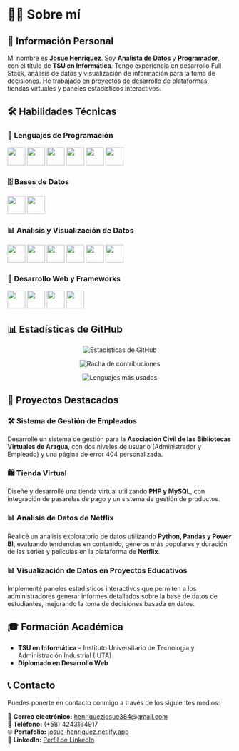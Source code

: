 # 👨‍💻 Sobre mí  

## 📍 Información Personal  

Mi nombre es **Josue Henriquez**. Soy **Analista de Datos** y **Programador**, con el título de **TSU en Informática**. Tengo experiencia en desarrollo Full Stack, análisis de datos y visualización de información para la toma de decisiones. He trabajado en proyectos de desarrollo de plataformas, tiendas virtuales y paneles estadísticos interactivos.  

## 🛠️ Habilidades Técnicas  

### 📌 Lenguajes de Programación  
<p align="left">
  <img src="https://cdn.jsdelivr.net/gh/devicons/devicon/icons/python/python-original.svg" width="40"/>
  <img src="https://cdn.jsdelivr.net/gh/devicons/devicon/icons/php/php-original.svg" width="40"/>
  <img src="https://cdn.jsdelivr.net/gh/devicons/devicon/icons/javascript/javascript-original.svg" width="40"/>
  <img src="https://cdn.jsdelivr.net/gh/devicons/devicon/icons/html5/html5-original.svg" width="40"/>
  <img src="https://cdn.jsdelivr.net/gh/devicons/devicon/icons/css3/css3-original.svg" width="40"/>
  <img src="https://cdn.jsdelivr.net/gh/devicons/devicon/icons/mysql/mysql-original.svg" width="40"/>
</p>

### 🗄️ Bases de Datos  
<p align="left">
  <img src="https://cdn.jsdelivr.net/gh/devicons/devicon/icons/mysql/mysql-original.svg" width="40"/>
  <img src="https://cdn.jsdelivr.net/gh/devicons/devicon/icons/postgresql/postgresql-original.svg" width="40"/>
</p>

### 📊 Análisis y Visualización de Datos  
<p align="left">
  <img src="https://upload.wikimedia.org/wikipedia/commons/thumb/7/73/Microsoft_Excel_2013-2019_logo.svg/2048px-Microsoft_Excel_2013-2019_logo.svg.png" width="40"/>
  <img src="https://upload.wikimedia.org/wikipedia/commons/4/4b/Tableau_Logo.png" width="40"/>
  <img src="https://www.vectorlogo.zone/logos/microsoft_powerbi/microsoft_powerbi-icon.svg" width="40"/>
  <img src="https://cdn.jsdelivr.net/gh/devicons/devicon/icons/jupyter/jupyter-original.svg" width="40"/>
  <img src="https://cdn.jsdelivr.net/gh/devicons/devicon/icons/pandas/pandas-original.svg" width="40"/>
  <img src="https://cdn.jsdelivr.net/gh/devicons/devicon/icons/numpy/numpy-original.svg" width="40"/>
</p>

### 🎨 Desarrollo Web y Frameworks  
<p align="left">
  <img src="https://cdn.jsdelivr.net/gh/devicons/devicon/icons/bootstrap/bootstrap-original.svg" width="40"/>
  <img src="https://upload.wikimedia.org/wikipedia/commons/d/d5/Tailwind_CSS_Logo.svg" width="40"/>
  <img src="https://cdn.jsdelivr.net/gh/devicons/devicon/icons/wordpress/wordpress-original.svg" width="40"/>
  <img src="https://cdn.jsdelivr.net/gh/devicons/devicon/icons/git/git-original.svg" width="40"/>
</p>

## 📊 Estadísticas de GitHub

<p align="center">
  <img src="https://github-readme-stats.vercel.app/api?username=JosueHenriquez&show_icons=true&theme=radical" alt="Estadísticas de GitHub">
</p>

<p align="center">
  <img src="https://github-readme-streak-stats.herokuapp.com/?user=JosueHenriquez&theme=radical" alt="Racha de contribuciones">
</p>

<p align="center">
  <img src="https://github-readme-stats.vercel.app/api/top-langs/?username=JosueHenriquez&layout=compact&theme=radical" alt="Lenguajes más usados">
</p>

## 📌 Proyectos Destacados  

### 🛠️ Sistema de Gestión de Empleados  
Desarrollé un sistema de gestión para la **Asociación Civil de las Bibliotecas Virtuales de Aragua**, con dos niveles de usuario (Administrador y Empleado) y una página de error 404 personalizada.  

### 🛍️ Tienda Virtual  
Diseñé y desarrollé una tienda virtual utilizando **PHP y MySQL**, con integración de pasarelas de pago y un sistema de gestión de productos.  

### 📊 Análisis de Datos de Netflix  
Realicé un análisis exploratorio de datos utilizando **Python, Pandas y Power BI**, evaluando tendencias en contenido, géneros más populares y duración de las series y películas en la plataforma de **Netflix**.  

### 📊 Visualización de Datos en Proyectos Educativos  
Implementé paneles estadísticos interactivos que permiten a los administradores generar informes detallados sobre la base de datos de estudiantes, mejorando la toma de decisiones basada en datos.  

## 🎓 Formación Académica  

- **TSU en Informática** – Instituto Universitario de Tecnología y Administración Industrial (IUTA)  
- **Diplomado en Desarrollo Web**  

## 📞 Contacto  

Puedes ponerte en contacto conmigo a través de los siguientes medios:  

📧 **Correo electrónico:** henriquezjosue384@gmail.com  
📱 **Teléfono:** (+58) 4243164917  
🌐 **Portafolio:** [josue-henriquez.netlify.app](https://josue-henriquez.netlify.app/)  
🔗 **LinkedIn:** [Perfil de LinkedIn](https://www.linkedin.com/in/josue-henriquez-rodriguez-8665111b6)  
